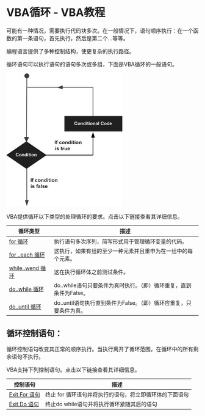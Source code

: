 # VBA循环 - VBA教程

可能有一种情况，需要执行代码块多次。在一般情况下，语句顺序执行：在一个函数的第一条语句，首先执行，然后是第二个...等等。

编程语言提供了多种控制结构，使更复杂的执行路径。

循环语句可以执行语句的语句多次或多组，下面是VBA循环的一般语句。

![Loop Architecture](../img/210A14329-0.jpg)

VBA提供循环以下类型的处理循环的要求。点击以下链接查看其详细信息。

| 循环类型 | 描述 |
| --- | --- |
| [for 循环](http://www.yiibai.com/vba/vba_for_loop.html "for循环") | 执行语句多次序列，简写形式用于管理循环变量的代码。 |
| [for ..each 循环](http://www.yiibai.com/vba/vba_foreach_loop.html "for each循环") | 这执行，如果有组的至少一种元素并且重申为在一组中的每个元素。 |
| [while..wend 循环](http://www.yiibai.com/vba/vba_while_wend_loop.html "while..wend 循环") | 这在执行循环体之前测试条件。 |
| [do..while 循环](http://www.yiibai.com/vba/vba_do_while_loop.html "do..while循环") | do..while语句只要条件为真时执行。（即）循环重复，直到条件为False。 |
| [do..until 循环](http://www.yiibai.com/vba/vba_do_until_loop.html "do..until循环") | do..until语句执行直到条件为False。（即）循环应重复，只要条件为真。 |

## 循环控制语句：

循环控制语句改变其正常的顺序执行。当执行离开了循环范围，在循环中的所有剩余语句不执行。

VBA支持下列控制语句。点击以下链接查看其详细信息。

| 控制语句 | 描述 |
| --- | --- |
| [Exit For 语句](http://www.yiibai.com/vba/vba_exit_for_statement.html "Exit For in VBA") | 终止 for 循环语句并将执行的语句，将立即循环体的下面语句 |
| [Exit Do 语句](http://www.yiibai.com/vba/vba_exit_do_statement.html "Exit do in VBA") | 终止do while语句并将执行循环紧随其后的语句 |

